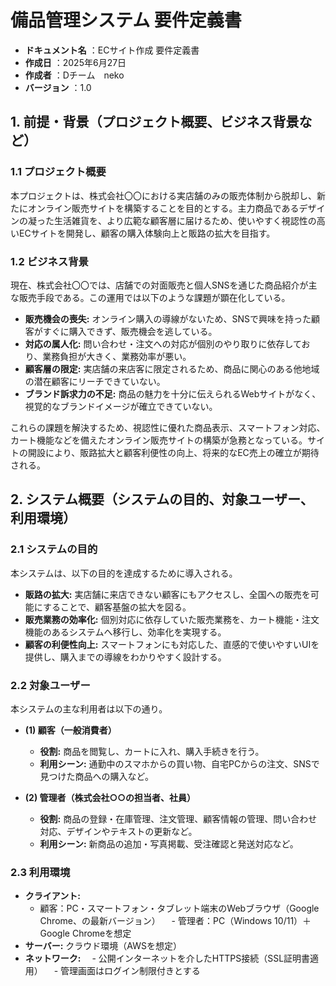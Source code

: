 # 備品管理システム 要件定義書

- **ドキュメント名** ：ECサイト作成 要件定義書
- **作成日** ：2025年6月27日
- **作成者** ：Dチーム　neko
- **バージョン** ：1.0
## 1. 前提・背景（プロジェクト概要、ビジネス背景など）

### 1.1 プロジェクト概要
本プロジェクトは、株式会社〇〇における実店舗のみの販売体制から脱却し、新たにオンライン販売サイトを構築することを目的とする。主力商品であるデザインの凝った生活雑貨を、より広範な顧客層に届けるため、使いやすく視認性の高いECサイトを開発し、顧客の購入体験向上と販路の拡大を目指す。

### 1.2 ビジネス背景

現在、株式会社〇〇では、店舗での対面販売と個人SNSを通じた商品紹介が主な販売手段である。この運用では以下のような課題が顕在化している。

- **販売機会の喪失:** オンライン購入の導線がないため、SNSで興味を持った顧客がすぐに購入できず、販売機会を逃している。
- **対応の属人化:** 問い合わせ・注文への対応が個別のやり取りに依存しており、業務負担が大きく、業務効率が悪い。
- **顧客層の限定:** 実店舗の来店客に限定されるため、商品に関心のある他地域の潜在顧客にリーチできていない。
- **ブランド訴求力の不足:** 商品の魅力を十分に伝えられるWebサイトがなく、視覚的なブランドイメージが確立できていない。

これらの課題を解決するため、視認性に優れた商品表示、スマートフォン対応、カート機能などを備えたオンライン販売サイトの構築が急務となっている。サイトの開設により、販路拡大と顧客利便性の向上、将来的なEC売上の確立が期待される。

## 2. システム概要（システムの目的、対象ユーザー、利用環境）

### 2.1 システムの目的

本システムは、以下の目的を達成するために導入される。

- **販路の拡大:** 実店舗に来店できない顧客にもアクセスし、全国への販売を可能にすることで、顧客基盤の拡大を図る。
- **販売業務の効率化:** 個別対応に依存していた販売業務を、カート機能・注文機能のあるシステムへ移行し、効率化を実現する。
- **顧客の利便性向上:** スマートフォンにも対応した、直感的で使いやすいUIを提供し、購入までの導線をわかりやすく設計する。

### 2.2 対象ユーザー

本システムの主な利用者は以下の通り。

- **(1) 顧客（一般消費者）**
  - **役割:** 商品を閲覧し、カートに入れ、購入手続きを行う。
  - **利用シーン:** 通勤中のスマホからの買い物、自宅PCからの注文、SNSで見つけた商品への購入など。

- **(2) 管理者（株式会社○○の担当者、社員）**
  - **役割:** 商品の登録・在庫管理、注文管理、顧客情報の管理、問い合わせ対応、デザインやテキストの更新など。
  - **利用シーン:** 新商品の追加・写真掲載、受注確認と発送対応など。

### 2.3 利用環境

- **クライアント:**
  - 顧客：PC・スマートフォン・タブレット端末のWebブラウザ（Google Chrome、の最新バージョン）
　- 管理者：PC（Windows 10/11）＋Google Chromeを想定
- **サーバー:** クラウド環境（AWSを想定）
- **ネットワーク:** 
　- 公開インターネットを介したHTTPS接続（SSL証明書適用）
　- 管理画面はログイン制限付きとする
